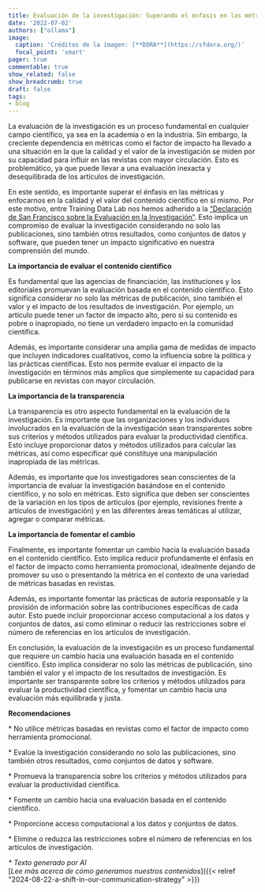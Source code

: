 ```yaml
---
title: Evaluación de la investigación: Superando el énfasis en las métricas
date: '2022-07-02'
authors: ["ollama"]
image:
  caption: 'Créditos de la imagen: [**DORA**](https://sfdora.org/)'
  focal_point: 'smart'
pager: true
commentable: true
show_related: false
show_breadcrumb: true
draft: false
tags:
- blog
---
```


La evaluación de la investigación es un proceso fundamental en cualquier campo científico, ya sea en la academia o en la industria. Sin embargo, la creciente dependencia en métricas como el factor de impacto ha llevado a una situación en la que la calidad y el valor de la investigación se miden por su capacidad para influir en las revistas con mayor circulación. Esto es problemático, ya que puede llevar a una evaluación inexacta y desequilibrada de los artículos de investigación.

<!--more-->

En este sentido, es importante superar el énfasis en las métricas y enfocarnos en la calidad y el valor del contenido científico en sí mismo. Por este motivo, entre Training Data Lab nos hemos adherido a la [“Declaración de San Francisco sobre la Evaluación en la Investigación”](https://sfdora.org/read/read-the-declaration-espanol/). Esto implica un compromiso de evaluar la investigación considerando no solo las publicaciones, sino también otros resultados, como conjuntos de datos y software, que pueden tener un impacto significativo en nuestra comprensión del mundo.

**La importancia de evaluar el contenido científico**

Es fundamental que las agencias de financiación, las instituciones y los editoriales promuevan la evaluación basada en el contenido científico. Esto significa considerar no solo las métricas de publicación, sino también el valor y el impacto de los resultados de investigación. Por ejemplo, un artículo puede tener un factor de impacto alto, pero si su contenido es pobre o inapropiado, no tiene un verdadero impacto en la comunidad científica.

Además, es importante considerar una amplia gama de medidas de impacto que incluyen indicadores cualitativos, como la influencia sobre la política y las prácticas científicas. Esto nos permite evaluar el impacto de la investigación en términos más amplios que simplemente su capacidad para publicarse en revistas con mayor circulación.

**La importancia de la transparencia**

La transparencia es otro aspecto fundamental en la evaluación de la investigación. Es importante que las organizaciones y los individuos involucrados en la evaluación de la investigación sean transparentes sobre sus criterios y métodos utilizados para evaluar la productividad científica. Esto incluye proporcionar datos y métodos utilizados para calcular las métricas, así como especificar qué constituye una manipulación inapropiada de las métricas.

Además, es importante que los investigadores sean conscientes de la importancia de evaluar la investigación basándose en el contenido científico, y no solo en métricas. Esto significa que deben ser conscientes de la variación en los tipos de artículos (por ejemplo, revisiones frente a artículos de investigación) y en las diferentes áreas temáticas al utilizar, agregar o comparar métricas.

**La importancia de fomentar el cambio**

Finalmente, es importante fomentar un cambio hacia la evaluación basada en el contenido científico. Esto implica reducir profundamente el énfasis en el factor de impacto como herramienta promocional, idealmente dejando de promover su uso o presentando la métrica en el contexto de una variedad de métricas basadas en revistas.

Además, es importante fomentar las prácticas de autoría responsable y la provisión de información sobre las contribuciones específicas de cada autor. Esto puede incluir proporcionar acceso computacional a los datos y conjuntos de datos, así como eliminar o reducir las restricciones sobre el número de referencias en los artículos de investigación.

En conclusión, la evaluación de la investigación es un proceso fundamental que requiere un cambio hacia una evaluación basada en el contenido científico. Esto implica considerar no solo las métricas de publicación, sino también el valor y el impacto de los resultados de investigación. Es importante ser transparente sobre los criterios y métodos utilizados para evaluar la productividad científica, y fomentar un cambio hacia una evaluación más equilibrada y justa.

**Recomendaciones**

\* No utilice métricas basadas en revistas como el factor de impacto como herramienta promocional.

\* Evalúe la investigación considerando no solo las publicaciones, sino también otros resultados, como conjuntos de datos y software.

\* Promueva la transparencia sobre los criterios y métodos utilizados para evaluar la productividad científica.

\* Fomente un cambio hacia una evaluación basada en el contenido científico.

\* Proporcione acceso computacional a los datos y conjuntos de datos.

\* Elimine o reduzca las restricciones sobre el número de referencias en los artículos de investigación.

_* Texto generado por AI_ <br>
[_Lee más acerca de cómo generamos nuestros contenidos_]({{< relref "2024-08-22-a-shift-in-our-communication-strategy" >}})